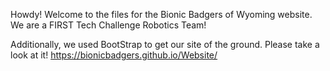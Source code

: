 Howdy! Welcome to the files for the Bionic Badgers of Wyoming website. We are a FIRST Tech Challenge Robotics Team! 

Additionally, we used BootStrap to get our site of the ground. Please take a look at it! https://bionicbadgers.github.io/Website/
